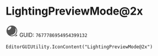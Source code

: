 # LightingPreviewMode@2x
![](/img/LightingPreviewMode@2x.png)
GUID: `7677786954954399132`
```
EditorGUIUtility.IconContent("LightingPreviewMode@2x")
```
